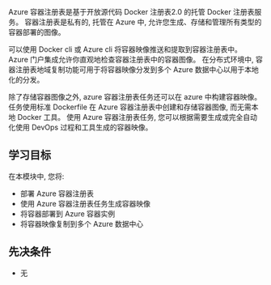 Azure 容器注册表是基于开放源代码 Docker 注册表2.0 的托管 Docker 注册表服务。 容器注册表是私有的, 托管在 Azure 中, 允许您生成、存储和管理所有类型的容器部署的图像。

可以使用 Docker cli 或 Azure cli 将容器映像推送和提取到容器注册表中。 Azure 门户集成允许你直观地检查容器注册表中的容器图像。 在分布式环境中, 容器注册表地域复制功能可用于将容器映像分发到多个 Azure 数据中心以用于本地化的分发。

除了存储容器图像之外, azure 容器注册表任务还可以在 azure 中构建容器映像。 任务使用标准 Dockerfile 在 Azure 容器注册表中创建和存储容器图像, 而无需本地 Docker 工具。 使用 Azure 容器注册表任务, 您可以根据需要生成或完全自动化使用 DevOps 过程和工具生成的容器映像。

## <a name="learning-objectives"></a>学习目标

在本模块中, 您将:

- 部署 Azure 容器注册表
- 使用 Azure 容器注册表任务生成容器映像
- 将容器部署到 Azure 容器实例
- 将容器映像复制到多个 Azure 数据中心

## <a name="prerequisites"></a>先决条件  

- 无